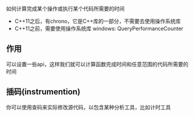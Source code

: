 如何计算完成某个操作或执行某个代码所需要的时间
- C++11之后，有chrono，它是C++库的一部分，不需要去使用操作系统库
- C++11之前，需要使用操作系统库
  windows: QueryPerformanceCounter

## 作用
可以设置一些api，这样我们就可以计算函数完成时间和任意范围的代码所需要的时间

## 插码(instrumention)
你可以使用查码来实际修改源代码，以包含某种分析工具，比如计时工具

